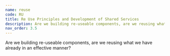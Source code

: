 ```yaml
---
name: reuse
code: RU
title: Re Use Principles and Development of Shared Services 
description: Are we building re-useable components, are we reusing what we have already in an effective manner? 
nav_order: 3.5
---
```


Are we building re-useable components, are we reusing what we have already in an effective manner? 
